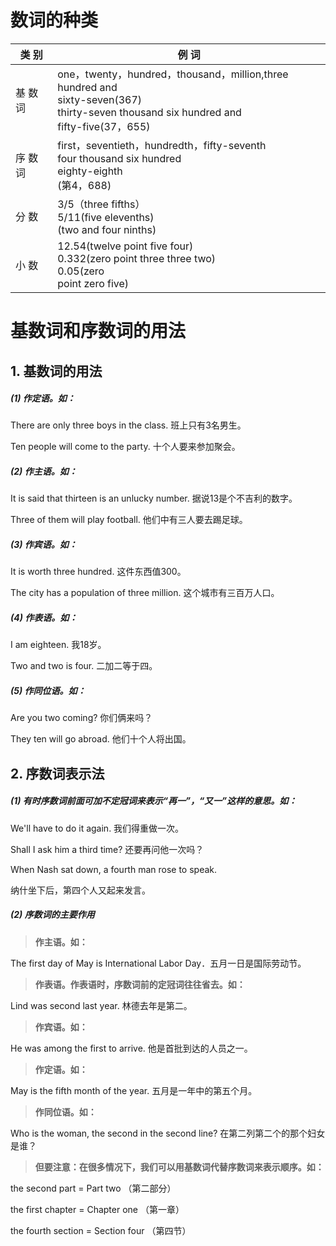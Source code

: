 # 数词的种类

| 类 别    | 例 词                                                        |
| -------- | ------------------------------------------------------------ |
| 基 数 词 | one，twenty，hundred，thousand，million,three hundred and <br/>sixty-seven(367)<br/>thirty-seven thousand six hundred and <br/>fifty-five(37，655) |
| 序 数 词 | first，seventieth，hundredth，fifty-seventh<br/>four thousand six hundred <br/>eighty-eighth<br/>(第4，688) |
| 分 数    | 3/5（three fifths）<br/>5/11(five elevenths)<br/>(two and four ninths) |
| 小 数    | 12.54(twelve point five four)<br/>0.332(zero point three three two)<br/>0.05(zero <br/>point zero five) |



# 基数词和序数词的用法

## 1. 基数词的用法

##### (1) 作定语。如：

There are only three boys in the class. 班上只有3名男生。  

Ten people will come to the party. 十个人要来参加聚会。

##### (2) 作主语。如：

It is said that thirteen is an unlucky number.  据说13是个不吉利的数字。

Three of them will play football. 他们中有三人要去踢足球。

##### (3) 作宾语。如：

It is worth three hundred. 这件东西值300。

The city has a  population of three million. 这个城市有三百万人口。

##### (4) 作表语。如：

I am eighteen. 我18岁。

Two and two is four.  二加二等于四。

##### (5) 作同位语。如：

Are you two coming? 你们俩来吗？

They ten will go abroad. 他们十个人将出国。



## 2. 序数词表示法

##### (1) 有时序数词前面可加不定冠词来表示“再一”，“又一”这样的意思。如：

We'll have to do it again.  我们得重做一次。

Shall I ask him a third time? 还要再问他一次吗？

When Nash sat down, a  fourth man rose to speak. 

纳什坐下后，第四个人又起来发言。



##### (2) 序数词的主要作用

> **作主语。如：**

The first day of May is International  Labor Day．五月一日是国际劳动节。

> **作表语。作表语时，序数词前的定冠词往往省去。如：**

Lind was second last year.  林德去年是第二。

> **作宾语。如：**

He was among the first to arrive.  他是首批到达的人员之一。

> **作定语。如：**

May is the fifth month of the year.  五月是一年中的第五个月。

> **作同位语。如：**

Who is the woman, the second in the second line?  在第二列第二个的那个妇女是谁？

> **但要注意：在很多情况下，我们可以用基数词代替序数词来表示顺序。如：**

the second part = Part  two （第二部分）

the first chapter = Chapter one （第一章）

the fourth section =  Section four （第四节）